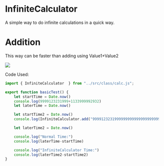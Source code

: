 # InfiniteCalculator
A simple way to do infinite calculations in a quick way.

# Addition

This way can be faster than adding using Value1+Value2

![](http://i.imgur.com/8HLy1WP.png)  

Code Used:

```js
import { InfiniteCalculator  } from "../src/class/calc.js";

export function basicTest() {
    let startTime = Date.now()
    console.log(9999123231999+1133999992932)
    let laterTime = Date.now()

    let startTime2 = Date.now()
    console.log(InfiniteCalculator.add("999912323199999999999999999999999999999999999999999999999999999999+99999999999999999999999999999999999999999999991133999992932"))

    let laterTime2 = Date.now()

    console.log("Normal Time:")
    console.log(laterTime-startTime)

    console.log("InfiniteCalculator Time:")
    console.log(laterTime2-startTime2)
}
```

